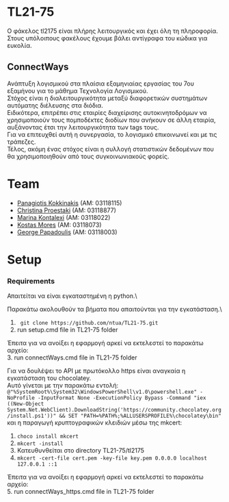 # TL21-75 
Ο φάκελος tl2175 είναι πλήρης λειτουργικός και έχει όλη τη πληροφορία. Στους υπόλοιπους φακέλους έχουμε βάλει αντίγραφα του κώδικα για ευκολία.

## ConnectWays
Ανάπτυξη λογισμικού στα πλαίσια εξαμηνιαίας εργασίας του 7ου εξαμήνου για το μάθημα Τεχνολογία Λογισμικού.\
Στόχος είναι η διαλειτουργικότητα μεταξύ διαφορετικών συστημάτων αυτόματης διέλευσης στα διόδια.\
Ειδικότερα, επιτρέπει στις εταιρίες διαχείρισης αυτοκινητοδρόμων να χρησιμοποιούν τους πομποδέκτες διοδίων που ανήκουν σε άλλη εταιρία,
αυξάνοντας έτσι την λειτουργικότητα των tags τους.\
Για να επιτευχθεί αυτή η συνεργασία, το λογισμικό επικοινωνεί και με τις τράπεζες.\
Τέλος, ακόμη ένας στόχος είναι η συλλογή στατιστικών δεδομένων που θα χρησιμοποιηθούν από τους συγκοινωνιακούς φορείς.

# Team
- [Panagiotis Kokkinakis](https://github.com/kokkinakis115) (AM: 03118115)
- [Christina Proestaki](https://github.com/chriproe) (AM: 03118877)
- [Marina Kontalexi](https://github.com/marinakontalexi) (AM: 03118022)
- [Kostas Mores](https://github.com/KostasMores) (AM: 03118073)
- [George Papadoulis](https://github.com/G-Papad) (AM: 03118003)

# Setup
### Requirements 
Απαιτείται να είναι εγκαταστημένη η python.\

Παρακάτω ακολουθούν τα βήματα που απαιτούνται για την εγκατάσταση.\
1. ` git clone https://github.com/ntua/TL21-75.git`
2. run setup.cmd file in TL21-75 folder

Έπειτα για να ανοίξει η εφαρμογή αρκεί να εκτελεστεί το παρακάτω αρχείο:\
3. run connectWays.cmd file in TL21-75 folder


Για να δουλέψει το API με πρωτόκολλο https είναι αναγκαία η εγκατάσταση του chocolatey.\
Αυτό γίνεται με την παρακάτω εντολή:
`@"%SystemRoot%\System32\WindowsPowerShell\v1.0\powershell.exe" -NoProfile -InputFormat None -ExecutionPolicy Bypass -Command "iex ((New-Object System.Net.WebClient).DownloadString('https://community.chocolatey.org/install.ps1'))" && SET "PATH=%PATH%;%ALLUSERSPROFILE%\chocolatey\bin"`
και η παραγωγή κρυπτογραφικών κλειδιών μέσω της mkcert:
1. `choco install mkcert`
2. `mkcert -install`
3. Κατευθυνθείται στο directory TL21-75/tl2175
4. `mkcert -cert-file cert.pem -key-file key.pem 0.0.0.0 localhost 127.0.0.1 ::1`

Έπειτα για να ανοίξει η εφαρμογή αρκεί να εκτελεστεί το παρακάτω αρχείο:\
5. run connectWays_https.cmd file in TL21-75 folder
